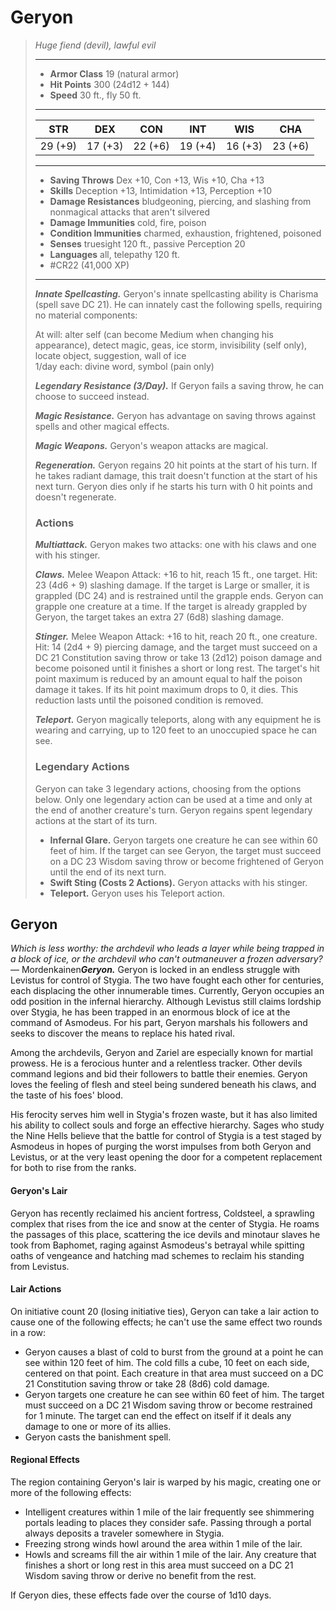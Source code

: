 # Geryon
>*Huge fiend (devil), lawful evil*
>___
>- **Armor Class** 19 (natural armor)
>- **Hit Points** 300 (24d12 + 144)
>- **Speed** 30 ft., fly 50 ft.
>___
>|STR|DEX|CON|INT|WIS|CHA|
>|:---:|:---:|:---:|:---:|:---:|:---:|
>|29 (+9)|17 (+3)|22 (+6)|19 (+4)|16 (+3)|23 (+6)|
>___
>- **Saving Throws** Dex +10, Con +13, Wis +10, Cha +13
>- **Skills** Deception +13, Intimidation +13, Perception +10
>- **Damage Resistances** bludgeoning, piercing, and slashing from nonmagical attacks that aren't silvered
>- **Damage Immunities** cold, fire, poison
>- **Condition Immunities** charmed, exhaustion, frightened, poisoned
>- **Senses** truesight 120 ft., passive Perception 20
>- **Languages** all, telepathy 120 ft.
>- #CR22 (41,000 XP)
>___
>***Innate Spellcasting.*** Geryon's innate spellcasting ability is Charisma (spell save DC 21). He can innately cast the following spells, requiring no material components:  
>
>At will: alter self (can become Medium when changing his appearance), detect magic, geas, ice storm, invisibility (self only), locate object, suggestion, wall of ice  
>1/day each: divine word, symbol (pain only)  
>
>
>***Legendary Resistance (3/Day).*** If Geryon fails a saving throw, he can choose to succeed instead.  
>
>***Magic Resistance.*** Geryon has advantage on saving throws against spells and other magical effects.  
>
>***Magic Weapons.*** Geryon's weapon attacks are magical.  
>
>***Regeneration.*** Geryon regains 20 hit points at the start of his turn. If he takes radiant damage, this trait doesn't function at the start of his next turn. Geryon dies only if he starts his turn with 0 hit points and doesn't regenerate.  
>
>### Actions
>***Multiattack.*** Geryon makes two attacks: one with his claws and one with his stinger.  
>
>***Claws.*** Melee Weapon Attack: +16 to hit, reach 15 ft., one target. Hit: 23 (4d6 + 9) slashing damage. If the target is Large or smaller, it is grappled (DC 24) and is restrained until the grapple ends. Geryon can grapple one creature at a time. If the target is already grappled by Geryon, the target takes an extra 27 (6d8) slashing damage.  
>
>***Stinger.*** Melee Weapon Attack: +16 to hit, reach 20 ft., one creature. Hit: 14 (2d4 + 9) piercing damage, and the target must succeed on a DC 21 Constitution saving throw or take 13 (2d12) poison damage and become poisoned until it finishes a short or long rest. The target's hit point maximum is reduced by an amount equal to half the poison damage it takes. If its hit point maximum drops to 0, it dies. This reduction lasts until the poisoned condition is removed.  
>
>***Teleport.*** Geryon magically teleports, along with any equipment he is wearing and carrying, up to 120 feet to an unoccupied space he can see.  
>
>### Legendary Actions
>Geryon can take 3 legendary actions, choosing from the options below. Only one legendary action can be used at a time and only at the end of another creature's turn. Geryon regains spent legendary actions at the start of its turn.
>
>- **Infernal Glare.** Geryon targets one creature he can see within 60 feet of him. If the target can see Geryon, the target must succeed on a DC 23 Wisdom saving throw or become frightened of Geryon until the end of its next turn.
>- **Swift Sting (Costs 2 Actions).** Geryon attacks with his stinger.
>- **Teleport.** Geryon uses his Teleport action.

## Geryon

*Which is less worthy: the archdevil who leads a layer while being trapped in a block of ice, or the archdevil who can't outmaneuver a frozen adversary?*— Mordenkainen***Geryon.*** Geryon is locked in an endless struggle with Levistus for control of Stygia. The two have fought each other for centuries, each displacing the other innumerable times. Currently, Geryon occupies an odd position in the infernal hierarchy. Although Levistus still claims lordship over Stygia, he has been trapped in an enormous block of ice at the command of Asmodeus. For his part, Geryon marshals his followers and seeks to discover the means to replace his hated rival.

Among the archdevils, Geryon and Zariel are especially known for martial prowess. He is a ferocious hunter and a relentless tracker. Other devils command legions and bid their followers to battle their enemies. Geryon loves the feeling of flesh and steel being sundered beneath his claws, and the taste of his foes' blood.

His ferocity serves him well in Stygia's frozen waste, but it has also limited his ability to collect souls and forge an effective hierarchy. Sages who study the Nine Hells believe that the battle for control of Stygia is a test staged by Asmodeus in hopes of purging the worst impulses from both Geryon and Levistus, or at the very least opening the door for a competent replacement for both to rise from the ranks.

#### Geryon's Lair
Geryon has recently reclaimed his ancient fortress, Coldsteel, a sprawling complex that rises from the ice and snow at the center of Stygia. He roams the passages of this place, scattering the ice devils and minotaur slaves he took from Baphomet, raging against Asmodeus's betrayal while spitting oaths of vengeance and hatching mad schemes to reclaim his standing from Levistus.

#### Lair Actions
On initiative count 20 (losing initiative ties), Geryon can take a lair action to cause one of the following effects; he can't use the same effect two rounds in a row:

- Geryon causes a blast of cold to burst from the ground at a point he can see within 120 feet of him. The cold fills a cube, 10 feet on each side, centered on that point. Each creature in that area must succeed on a DC 21 Constitution saving throw or take 28 (8d6) cold damage.
- Geryon targets one creature he can see within 60 feet of him. The target must succeed on a DC 21 Wisdom saving throw or become restrained for 1 minute. The target can end the effect on itself if it deals any damage to one or more of its allies.
- Geryon casts the banishment spell.

#### Regional Effects
The region containing Geryon's lair is warped by his magic, creating one or more of the following effects:

- Intelligent creatures within 1 mile of the lair frequently see shimmering portals leading to places they consider safe. Passing through a portal always deposits a traveler somewhere in Stygia.
- Freezing strong winds howl around the area within 1 mile of the lair.
- Howls and screams fill the air within 1 mile of the lair. Any creature that finishes a short or long rest in this area must succeed on a DC 21 Wisdom saving throw or derive no benefit from the rest.

If Geryon dies, these effects fade over the course of 1d10 days.